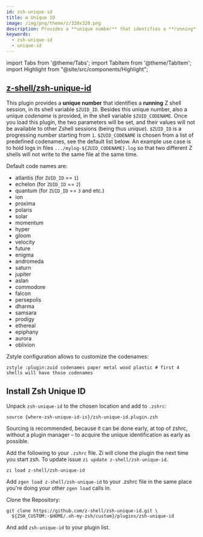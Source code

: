 ```yaml
---
id: zsh-unique-id
title: ⚙️ Unique ID
image: /img/png/theme/z/320x320.png
description: Provides a **unique number** that identifies a **running** Zshell session.
keywords:
  - zsh-unique-id
  - unique-id
---
```


<!-- @format -->

import Tabs from '@theme/Tabs'; import TabItem from '@theme/TabItem'; import Highlight from "@site/src/components/Highlight";

## <i class="fa-brands fa-github"></i> [z-shell/zsh-unique-id][]

This plugin provides a **unique number** that identifies a **running** Z shell session, in its shell variable `$ZUID_ID`. Besides this unique number, also a unique _codename_ is provided, in the shell variable `$ZUID_CODENAME`. Once you load this plugin, the two parameters will be set, and their values will not be available to other Zshell sessions (being thus _unique_). `$ZUID_ID` is a progressing number starting from `1`. `$ZUID_CODENAME` is chosen from a list of predefined codenames, see the default list below. An example use case is to hold logs in files `.../mylog-${ZUID_CODENAME}.log` so that two different Z shells will not write to the same file at the same time.

Default code names are:

- <Highlight color="var(--ifm-color-info)">atlantis</Highlight> (for `ZUID_ID` == `1`)
- <Highlight color="var(--ifm-color-info)">echelon</Highlight> (for `ZUID_ID` == `2`)
- <Highlight color="var(--ifm-color-info)">quantum</Highlight> (for `ZUID_ID` == `3` and etc.)
- <Highlight color="var(--ifm-color-info)">ion</Highlight>
- <Highlight color="var(--ifm-color-info)">proxima</Highlight>
- <Highlight color="var(--ifm-color-info)">polaris</Highlight>
- <Highlight color="var(--ifm-color-info)">solar</Highlight>
- <Highlight color="var(--ifm-color-info)">momentum</Highlight>
- <Highlight color="var(--ifm-color-info)">hyper</Highlight>
- <Highlight color="var(--ifm-color-info)">gloom</Highlight>
- <Highlight color="var(--ifm-color-info)">velocity</Highlight>
- <Highlight color="var(--ifm-color-info)">future</Highlight>
- <Highlight color="var(--ifm-color-info)">enigma</Highlight>
- <Highlight color="var(--ifm-color-info)">andromeda</Highlight>
- <Highlight color="var(--ifm-color-info)">saturn</Highlight>
- <Highlight color="var(--ifm-color-info)">jupiter</Highlight>
- <Highlight color="var(--ifm-color-info)">aslan</Highlight>
- <Highlight color="var(--ifm-color-info)">commodore</Highlight>
- <Highlight color="var(--ifm-color-info)">falcon</Highlight>
- <Highlight color="var(--ifm-color-info)">persepolis</Highlight>
- <Highlight color="var(--ifm-color-info)">dharma</Highlight>
- <Highlight color="var(--ifm-color-info)">samsara</Highlight>
- <Highlight color="var(--ifm-color-info)">prodigy</Highlight>
- <Highlight color="var(--ifm-color-info)">ethereal</Highlight>
- <Highlight color="var(--ifm-color-info)">epiphany</Highlight>
- <Highlight color="var(--ifm-color-info)">aurora</Highlight>
- <Highlight color="var(--ifm-color-info)">oblivion</Highlight>

Zstyle configuration allows to customize the codenames:

```shell
zstyle :plugin:zuid codenames paper metal wood plastic # first 4 shells will have those codenames
```

## Install Zsh Unique ID

<Tabs>
  <TabItem value="standalone" label="Standalone" default>

Unpack `zsh-unique-id` to the chosen location and add to `.zshrc`:

```shell title="~/.zshrc"
source {where-zsh-unique-id-is}/zsh-unique-id.plugin.zsh
```

Sourcing is recommended, because it can be done early, at top of zshrc, without a plugin manager – to acquire the unique identification as early as possible.

  </TabItem>
  <TabItem value="zi" label="Zi">

Add the following to your `.zshrc` file. Zi will clone the plugin the next time you start zsh. To update issue `zi update z-shell/zsh-unique-id`.

```shell title="~/.zshrc"
zi load z-shell/zsh-unique-id
```

  </TabItem>
  <TabItem value="zgen" label="Zgen">

Add `zgen load z-shell/zsh-unique-id` to your .zshrc file in the same place you're doing your other `zgen load` calls in.

  </TabItem>
  <TabItem value="oh-my-zsh" label="Oh-My-Zsh">

Clone the Repository:

```shell title="~/.zshrc" showLineNumbers
git clone https://github.com/z-shell/zsh-unique-id.git \
  ${ZSH_CUSTOM:-$HOME/.oh-my-zsh/custom}/plugins/zsh-unique-id
```

And add `zsh-unique-id` to your plugin list.

  </TabItem>
</Tabs>

<!-- end-of-file -->
<!-- links -->

[z-shell/zsh-unique-id]: https://github.com/z-shell/zsh-unique-id
